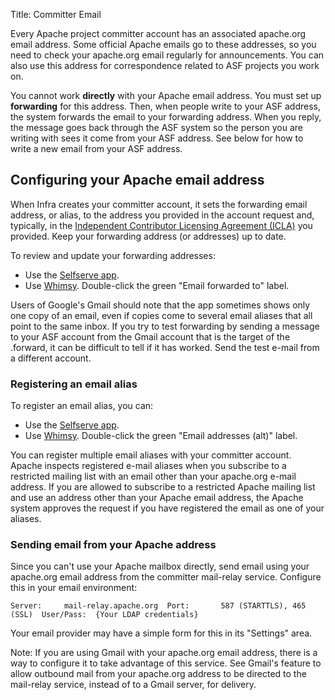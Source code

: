 Title: Committer Email

Every Apache project committer account has an associated apache.org email address. Some official Apache emails go to these addresses, so you need to check your apache.org email regularly for announcements. You can also use this address for correspondence related to ASF projects you work on.

You cannot work **directly** with your Apache email address. You must set up **forwarding** for this address. Then, when people write to your ASF address, the system forwards the email to your forwarding address. When you reply, the message goes back through the ASF system so the person you are writing with sees it come from your ASF address. See below for how to write a new email from your ASF address.

## Configuring your Apache email address ##

When Infra creates your committer account, it sets the forwarding email address, or alias, to the address you provided in the account request and, typically, in the <a href="https://www.apache.org/licenses/icla.pdf" target="_blank">Independent Contributor Licensing Agreement (ICLA)</a> you provided. Keep your forwarding address (or addresses) up to date. 

To review and update your forwarding addresses:

- Use the <a href="https://id.apache.org/" target="_blank">Selfserve app</a>.
- Use <a href="https://whimsy.apache.org/roster/committer/__self__" target="_blank">Whimsy</a>. Double-click the green "Email forwarded to" label.

Users of Google's Gmail should note that the app sometimes shows only one copy of an email, even if copies come to several email aliases that all point to the same inbox. If you try to test forwarding by sending a message to your ASF account from the Gmail account that is the target of the .forward, it can be difficult to tell if it has worked. Send the test e-mail from a different account.

### Registering an email alias ###

To register an email alias, you can:

- Use the <a href="https://id.apache.org/" target="_blank">Selfserve app</a>.
- Use <a href="https://whimsy.apache.org/roster/committer/__self__" target="_blank">Whimsy</a>. Double-click the green "Email addresses (alt)" label.

You can register multiple email aliases with your committer account. Apache inspects registered e-mail aliases when you subscribe to a restricted mailing list with an email other than your apache.org e-mail address. If you are allowed to subscribe to a restricted Apache mailing list and use an address other than your Apache email address, the Apache system approves the request if you have registered the email as one of your aliases. 

### Sending email from your Apache address ###

Since you can't use your Apache mailbox directly, send email using your apache.org email address from the committer mail-relay service. Configure this in your email environment:

``Server:     mail-relay.apache.org 
Port:       587 (STARTTLS), 465 (SSL) 
User/Pass:  {Your LDAP credentials}``

Your email provider may have a simple form for this in its "Settings" area.

Note: If you are using Gmail with your apache.org email address, there is a way to configure it to take advantage of this service. See Gmail's feature to allow outbound mail from your apache.org address to be directed to the mail-relay service, instead of to a Gmail server, for delivery.


